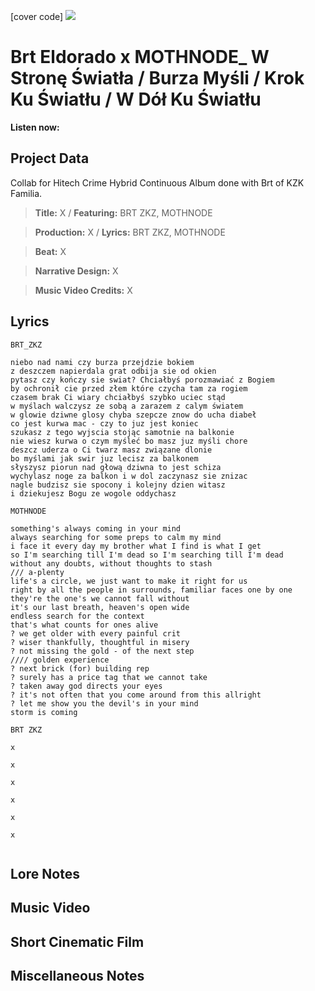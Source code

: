 [cover code] ![](57175019_319474918741616_8502199518755923887_n.jpg)

# Brt Eldorado x MOTHNODE_ W Stronę Światła / Burza Myśli / Krok Ku Światłu / W Dół Ku Światłu

**Listen now:** 

## Project Data

Collab for Hitech Crime Hybrid Continuous Album done with Brt of KZK Familia.

> **Title:** X / **Featuring:** BRT ZKZ, MOTHNODE

> **Production:** X / **Lyrics:** BRT ZKZ, MOTHNODE

> **Beat:** X

> **Narrative Design:** X

> **Music Video Credits:** X


## Lyrics

```
BRT_ZKZ

niebo nad nami czy burza przejdzie bokiem 
z deszczem napierdala grat odbija sie od okien 
pytasz czy kończy sie swiat? Chciałbyś porozmawiać z Bogiem
by ochronił cie przed złem które czycha tam za rogiem 
czasem brak Ci wiary chciałbyś szybko uciec stąd 
w myślach walczysz ze sobą a zarazem z calym światem 
w glowie dziwne glosy chyba szepcze znow do ucha diabeł
co jest kurwa mac - czy to juz jest koniec
szukasz z tego wyjscia stojąc samotnie na balkonie
nie wiesz kurwa o czym myśleć bo masz juz myśli chore 
deszcz uderza o Ci twarz masz związane dlonie 
bo myślami jak swir juz lecisz za balkonem
słyszysz piorun nad głową dziwna to jest schiza
wychylasz noge za balkon i w dol zaczynasz sie znizac 
nagle budzisz sie spocony i kolejny dzien witasz 
i dziekujesz Bogu ze wogole oddychasz

MOTHNODE

something's always coming in your mind
always searching for some preps to calm my mind
i face it every day my brother what I find is what I get 
so I'm searching till I'm dead so I'm searching till I'm dead
without any doubts, without thoughts to stash                           /// a-plenty
life's a circle, we just want to make it right for us
right by all the people in surrounds, familiar faces one by one
they're the one's we cannot fall without
it's our last breath, heaven's open wide 
endless search for the context
that's what counts for ones alive
? we get older with every painful crit
? wiser thankfully, thoughtful in misery 
? not missing the gold - of the next step                                 //// golden experience
? next brick (for) building rep 
? surely has a price tag that we cannot take
? taken away god directs your eyes
? it's not often that you come around from this allright
? let me show you the devil's in your mind
storm is coming

BRT ZKZ

x

x

x

x

x

x


```

## Lore Notes

## Music Video

## Short Cinematic Film

## Miscellaneous Notes
